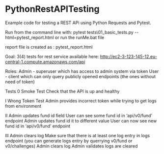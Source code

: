 # PythonRestAPITesting
Example code for testing a REST APi using Python Requests and Pytest.

Run from the command line with: pytest tests\01_basic_tests.py --html=pytest_report.html
or run the runMe.bat file

report file is created as : pytest_report.html

Goal:
    3(4) tests for rest service available here: http://ec2-3-123-145-12.eu-central-1.compute.amazonaws.com/api

Roles:
    Admin - superuser which has access to admin system via token
    User - client which can only query publicly opened endpoints (the ones without need of token)

Tests
0 Smoke Test
    Check that the API is up and healthy

I Wrong Token Test
    Admin provides incorrect token while trying to get logs from environment

II Admin updates fund id field
    User can see some fund id in ‘api/v0/fund’ endpoint
    Admin updates fund id it to different value
    User can now see new fund id in ‘api/v0/fund’ endpoint

III Admin clears log
    Make sure that there is at least one log entry in logs endpoint (you can generate logs entry by querrying v0/fund or v0/challenges)
    Admin clears log
    Admin validates logs are cleared
